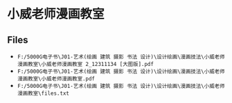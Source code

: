 # 小威老师漫画教室

## Files

- `F:/5000G电子书\J01-艺术(绘画 建筑 摄影 书法 设计)\设计绘画\漫画技法\小威老师漫画教室\小威老师漫画教室 2_12311134 [大图版].pdf`
- `F:/5000G电子书\J01-艺术(绘画 建筑 摄影 书法 设计)\设计绘画\漫画技法\小威老师漫画教室\小威老师漫画教室.pdf`
- `F:/5000G电子书\J01-艺术(绘画 建筑 摄影 书法 设计)\设计绘画\漫画技法\小威老师漫画教室\files.txt`
